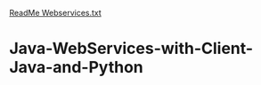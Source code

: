 [ReadMe Webservices.txt](https://github.com/MUHAMMADTAHIR31/Java-WebServices-with-Client-Java-and-Python/files/7045007/ReadMe.Webservices.txt)
# Java-WebServices-with-Client-Java-and-Python
